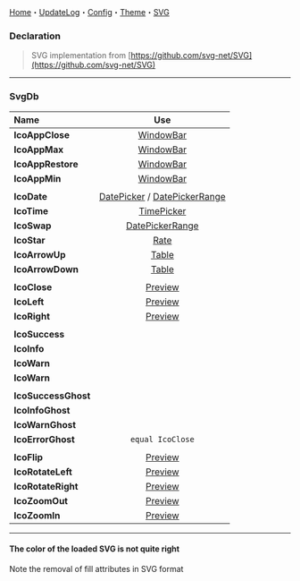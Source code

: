 ﻿[Home](Home.md)・[UpdateLog](UpdateLog.md)・[Config](Config.md)・[Theme](Theme.md)・[SVG](SVG.md)

### Declaration

> SVG implementation from [https://github.com/svg-net/SVG](https://github.com/svg-net/SVG)

---

### SvgDb

Name | Use |
:--|:--:|
**IcoAppClose** | [WindowBar](Control/WindowBar) |
**IcoAppMax** | [WindowBar](Control/WindowBar) |
**IcoAppRestore** | [WindowBar](Control/WindowBar) |
**IcoAppMin** |  [WindowBar](Control/WindowBar) |
|||
**IcoDate** | [DatePicker](Control/DatePicker) / [DatePickerRange](Control/DatePicker#datepickerrange) |
**IcoTime** | [TimePicker](Control/TimePicker) |
**IcoSwap** | [DatePickerRange](Control/DatePicker#datepickerrange) |
**IcoStar** |  [Rate](Control/Rate) |
**IcoArrowUp** | [Table](Control/Table) |
**IcoArrowDown** | [Table](Control/Table) |
|||
**IcoClose** | [Preview](Control/Preview) |
**IcoLeft** | [Preview](Control/Preview) |
**IcoRight** | [Preview](Control/Preview) |
|||
**IcoSuccess** | |
**IcoInfo** | |
**IcoWarn** | |
**IcoWarn** | |
|||
**IcoSuccessGhost** | |
**IcoInfoGhost** | |
**IcoWarnGhost** | |
**IcoErrorGhost** | `equal IcoClose` |
|||
**IcoFlip** | [Preview](Control/Preview) |
**IcoRotateLeft** | [Preview](Control/Preview) |
**IcoRotateRight** | [Preview](Control/Preview) |
**IcoZoomOut** | [Preview](Control/Preview) |
**IcoZoomIn** | [Preview](Control/Preview) |

---

#### The color of the loaded SVG is not quite right

Note the removal of fill attributes in SVG format